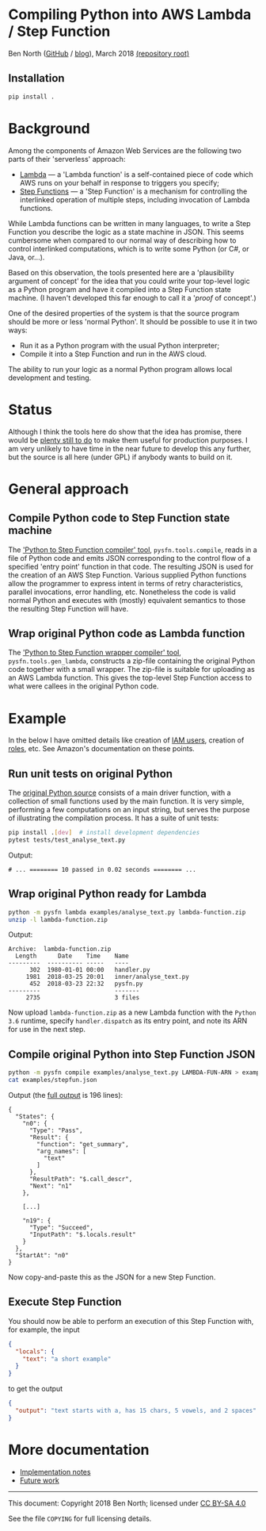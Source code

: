 # Compiling Python into AWS Lambda / Step Function

Ben North
([GitHub](https://www.github.com/bennorth/)
/ [blog](http://www.redfrontdoor.org/blog/)),
March 2018
[(repository root)](https://github.com/bennorth/pyawssfn)


## Installation

```bash
pip install .
```


# Background

Among the components of Amazon Web Services are the following two
parts of their 'serverless' approach:

* [Lambda](https://aws.amazon.com/lambda/) &mdash; a 'Lambda function'
  is a self-contained piece of code which AWS runs on your behalf in
  response to triggers you specify;
* [Step Functions](https://aws.amazon.com/step-functions/) &mdash; a
  'Step Function' is a mechanism for controlling the interlinked
  operation of multiple steps, including invocation of Lambda
  functions.

While Lambda functions can be written in many languages, to write a
Step Function you describe the logic as a state machine in JSON.  This
seems cumbersome when compared to our normal way of describing how to
control interlinked computations, which is to write some Python (or
C#, or Java, or...).

Based on this observation, the tools presented here are a
'plausibility argument of concept' for the idea that you could write
your top-level logic as a Python program and have it compiled into a
Step Function state machine.  (I haven't developed this far enough to
call it a '*proof* of concept'.)

One of the desired properties of the system is that the source program
should be more or less 'normal Python'.  It should be possible to use
it in two ways:

* Run it as a Python program with the usual Python interpreter;
* Compile it into a Step Function and run in the AWS cloud.

The ability to run your logic as a normal Python program allows local
development and testing.


# Status

Although I think the tools here do show that the idea has promise,
there would be [plenty still to do](future-work.md) to make them
useful for production purposes.  I am very unlikely to have time in
the near future to develop this any further, but the source is all
here (under GPL) if anybody wants to build on it.


# General approach

## Compile Python code to Step Function state machine

The ['Python to Step Function compiler' tool](src/pysfn/tools/compile.py),
`pysfn.tools.compile`,
reads in a file of Python code and emits JSON corresponding to the
control flow of a specified 'entry point' function in that code.  The
resulting JSON is used for the creation of an AWS Step Function.
Various supplied Python functions allow the programmer to express
intent in terms of retry characteristics, parallel invocations, error
handling, etc.  Nonetheless the code is valid normal Python and
executes with (mostly) equivalent semantics to those the resulting
Step Function will have.

## Wrap original Python code as Lambda function

The ['Python to Step Function wrapper compiler' tool](
src/pysfn/tools/gen_lambda.py), `pysfn.tools.gen_lambda`,
constructs a zip-file containing the original Python
code together with a small wrapper.  The zip-file is suitable for
uploading as an AWS Lambda function.  This gives the top-level Step
Function access to what were callees in the original Python code.


# Example

In the below I have omitted details like creation of
[IAM users](https://docs.aws.amazon.com/IAM/latest/UserGuide/id_users.html),
creation of
[roles](https://docs.aws.amazon.com/IAM/latest/UserGuide/id_roles.html),
etc.  See Amazon's documentation on these points.


## Run unit tests on original Python

The [original Python source](examples/analyse_text.py) consists of a
main
driver function, with a collection of small functions used by the main
function.  It is very simple, performing a few computations on an
input string, but serves the purpose of illustrating the compilation
process.  It has a suite of unit tests:

```bash
pip install .[dev]  # install development dependencies
pytest tests/test_analyse_text.py
```

Output:
```
# ... ======== 10 passed in 0.02 seconds ======== ...
```

## Wrap original Python ready for Lambda

```bash
python -m pysfn lambda examples/analyse_text.py lambda-function.zip
unzip -l lambda-function.zip
```

Output:
```
Archive:  lambda-function.zip
  Length      Date    Time    Name
---------  ---------- -----   ----
      302  1980-01-01 00:00   handler.py
     1981  2018-03-25 20:01   inner/analyse_text.py
      452  2018-03-23 22:32   pysfn.py
---------                     -------
     2735                     3 files
```

Now upload `lambda-function.zip` as a new Lambda function with the
`Python 3.6` runtime, specify `handler.dispatch` as its entry point,
and note its ARN for use in the next step.

## Compile original Python into Step Function JSON

```bash
python -m pysfn compile examples/analyse_text.py LAMBDA-FUN-ARN > examples/stepfun.json
cat examples/stepfun.json
```

Output (the [full output](examples/stepfun.json) is 196 lines):
```
{
  "States": {
    "n0": {
      "Type": "Pass",
      "Result": {
        "function": "get_summary",
        "arg_names": [
          "text"
        ]
      },
      "ResultPath": "$.call_descr",
      "Next": "n1"
    },

    [...]

    "n19": {
      "Type": "Succeed",
      "InputPath": "$.locals.result"
    }
  },
  "StartAt": "n0"
}
```

Now copy-and-paste this as the JSON for a new Step Function.

## Execute Step Function

You should now be able to perform an execution of this Step Function with,
for example, the input
```json
{
  "locals": {
    "text": "a short example"
  }
}
```
to get the output
```json
{
  "output": "text starts with a, has 15 chars, 5 vowels, and 2 spaces"
}
```


# More documentation

* [Implementation notes](implementation-notes.md)
* [Future work](future-work.md)


---

This document: Copyright 2018 Ben North; licensed under
[CC BY-SA 4.0](http://creativecommons.org/licenses/by-sa/4.0/)

See the file `COPYING` for full licensing details.
